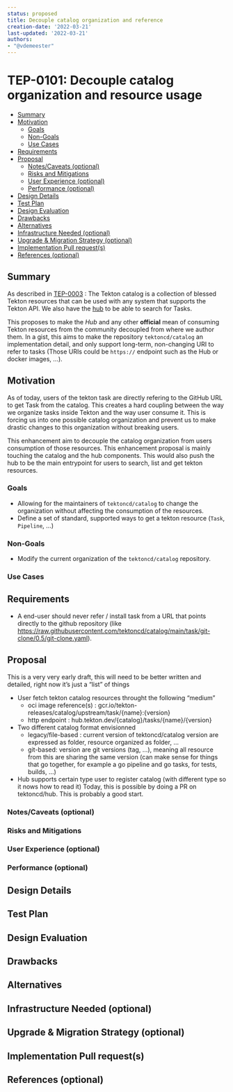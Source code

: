 ```yaml
---
status: proposed
title: Decouple catalog organization and reference
creation-date: '2022-03-21'
last-updated: '2022-03-21'
authors:
- "@vdemeester"
---
```


# TEP-0101: Decouple catalog organization and resource usage

<!-- toc -->
- [Summary](#summary)
- [Motivation](#motivation)
  - [Goals](#goals)
  - [Non-Goals](#non-goals)
  - [Use Cases](#use-cases)
- [Requirements](#requirements)
- [Proposal](#proposal)
  - [Notes/Caveats (optional)](#notescaveats-optional)
  - [Risks and Mitigations](#risks-and-mitigations)
  - [User Experience (optional)](#user-experience-optional)
  - [Performance (optional)](#performance-optional)
- [Design Details](#design-details)
- [Test Plan](#test-plan)
- [Design Evaluation](#design-evaluation)
- [Drawbacks](#drawbacks)
- [Alternatives](#alternatives)
- [Infrastructure Needed (optional)](#infrastructure-needed-optional)
- [Upgrade &amp; Migration Strategy (optional)](#upgrade--migration-strategy-optional)
- [Implementation Pull request(s)](#implementation-pull-request-s)
- [References (optional)](#references-optional)
<!-- /toc -->

## Summary

As described in [TEP-0003](./0003-tekton-catalog-organization.md) :
The Tekton catalog is a collection of blessed Tekton resources that
can be used with any system that supports the Tekton API. We also have
the [hub](https://hub.tekton.dev) to be able to search for Tasks.

This proposes to make the *Hub* and any other **official** mean of
consuming Tekton resources from the community decoupled from where we
author them. In a gist, this aims to make the repository
`tektoncd/catalog` an implementation detail, and only support
long-term, non-changing URI to refer to tasks (Those URIs could be
`https://` endpoint such as the Hub or docker images, …).

## Motivation

As of today, users of the tekton task are directly refering to the
GitHub URL to get Task from the catalog. This creates a hard coupling
between the way we organize tasks inside Tekton and the way user
consume it. This is forcing us into one possible catalog organization
and prevent us to make drastic changes to this organization without
breaking users.

This enhancement aim to decouple the catalog organization from users
consumption of those resources. This enhancement proposal is mainly
touching the catalog and the hub components. This would also push the
hub to be the main entrypoint for users to search, list and get tekton
resources.

### Goals

- Allowing for the maintainers of `tektoncd/catalog` to change the
  organization without affecting the consumption of the resources.
- Define a set of standard, supported ways to get a tekton resource
  (`Task`, `Pipeline`, …)

### Non-Goals

- Modify the current organization of the `tektoncd/catalog` repository.

### Use Cases

<!--
Describe the concrete improvement specific groups of users will see if the
Motivations in this doc result in a fix or feature.

Consider both the user's role (are they a Task author? Catalog Task user?
Cluster Admin? etc...) and experience (what workflows or actions are enhanced
if this problem is solved?).
-->

## Requirements

- A end-user should never refer / install task from a URL that points
  directly to the github repository (like https://raw.githubusercontent.com/tektoncd/catalog/main/task/git-clone/0.5/git-clone.yaml).

## Proposal

This is a very very early draft, this will need to be better written and detailed, right now it’s just a “list” of things

- User fetch tekton catalog resources throught the following “medium”
  - oci image reference(s) : gcr.io/tekton-releases/catalog/upstream/task/{name}:{version}
  - http endpoint : hub.tekton.dev/{catalog}/tasks/{name}/{version}
- Two different catalog format envisionned
  - legacy/file-based : current version of tektoncd/catalog
    version are expressed as folder, resource organized as folder, …
  - git-based: version are git versions (tag, …), meaning all resource from this are sharing the same version (can make sense for things that go together, for example a go pipeline and go tasks, for tests, builds, …)
- Hub supports certain type user to register catalog (with different type so it nows how to read it)
  Today, this is possible by doing a PR on tektoncd/hub. This is probably a good start.

### Notes/Caveats (optional)

<!--
What are the caveats to the proposal?
What are some important details that didn't come across above.
Go in to as much detail as necessary here.
This might be a good place to talk about core concepts and how they relate.
-->

### Risks and Mitigations

<!--
What are the risks of this proposal and how do we mitigate. Think broadly.
For example, consider both security and how this will impact the larger
kubernetes ecosystem.

How will security be reviewed and by whom?

How will UX be reviewed and by whom?

Consider including folks that also work outside the WGs or subproject.
-->

### User Experience (optional)

<!--
Consideration about the user experience. Depending on the area of change,
users may be task and pipeline editors, they may trigger task and pipeline
runs or they may be responsible for monitoring the execution of runs,
via CLI, dashboard or a monitoring system.

Consider including folks that also work on CLI and dashboard.
-->

### Performance (optional)

<!--
Consideration about performance.
What impact does this change have on the start-up time and execution time
of task and pipeline runs? What impact does it have on the resource footprint
of Tekton controllers as well as task and pipeline runs?

Consider which use cases are impacted by this change and what are their
performance requirements.
-->

## Design Details

<!--
This section should contain enough information that the specifics of your
change are understandable.  This may include API specs (though not always
required) or even code snippets.  If there's any ambiguity about HOW your
proposal will be implemented, this is the place to discuss them.

If it's helpful to include workflow diagrams or any other related images,
add them under "/teps/images/". It's upto the TEP author to choose the name
of the file, but general guidance is to include at least TEP number in the
file name, for example, "/teps/images/NNNN-workflow.jpg".
-->

## Test Plan

<!--
**Note:** *Not required until targeted at a release.*

Consider the following in developing a test plan for this enhancement:
- Will there be e2e and integration tests, in addition to unit tests?
- How will it be tested in isolation vs with other components?

No need to outline all of the test cases, just the general strategy.  Anything
that would count as tricky in the implementation and anything particularly
challenging to test should be called out.

All code is expected to have adequate tests (eventually with coverage
expectations).
-->

## Design Evaluation
<!--
How does this proposal affect the api conventions, reusability, simplicity, flexibility
and conformance of Tekton, as described in [design principles](https://github.com/tektoncd/community/blob/master/design-principles.md)
-->

## Drawbacks

<!--
Why should this TEP _not_ be implemented?
-->

## Alternatives

<!--
What other approaches did you consider and why did you rule them out?  These do
not need to be as detailed as the proposal, but should include enough
information to express the idea and why it was not acceptable.
-->

## Infrastructure Needed (optional)

<!--
Use this section if you need things from the project/SIG.  Examples include a
new subproject, repos requested, github details.  Listing these here allows a
SIG to get the process for these resources started right away.
-->

## Upgrade & Migration Strategy (optional)

<!--
Use this section to detail wether this feature needs an upgrade or
migration strategy. This is especially useful when we modify a
behavior or add a feature that may replace and deprecate a current one.
-->

## Implementation Pull request(s)

<!--
Once the TEP is ready to be marked as implemented, list down all the Github
Pull-request(s) merged.
Note: This section is exclusively for merged pull requests, for this TEP.
It will be a quick reference for those looking for implementation of this TEP.
-->

## References (optional)

<!--
Use this section to add links to GitHub issues, other TEPs, design docs in Tekton
shared drive, examples, etc. This is useful to refer back to any other related links
to get more details.
-->
